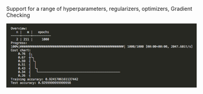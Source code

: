 Support for a range of hyperparameters, regularizers, optimizers, Gradient Checking

![](images/console_output.png)
